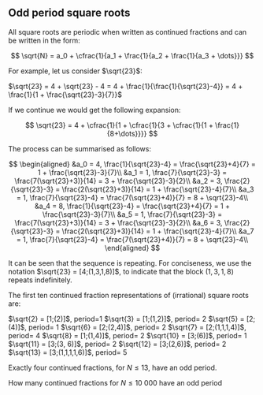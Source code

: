 ## Odd period square roots

All square roots are periodic when written as continued fractions and can be written in the form:

$$
\sqrt{N} = a_0 + \cfrac{1}{a_1 + \frac{1}{a_2 + \frac{1}{a_3 + \dots}}}
$$

For example, let us consider $\sqrt{23}$:

$\sqrt{23} = 4 + \sqrt{23} - 4 = 4 + \frac{1}{\frac{1}{\sqrt{23}-4}} = 4 + \frac{1}{1 + \frac{\sqrt{23}-3}{7}}$

If we continue we would get the following expansion:

$$
\sqrt{23} = 4 + \cfrac{1}{1 + \cfrac{1}{3 + \cfrac{1}{1 + \frac{1}{8+\dots}}}}
$$

The process can be summarised as follows:

$$
\begin{aligned}
&a_0 = 4, \frac{1}{\sqrt{23}-4} = \frac{\sqrt{23}+4}{7} = 1 + \frac{\sqrt{23}-3}{7}\\
&a_1 = 1, \frac{7}{\sqrt{23}-3} = \frac{7(\sqrt{23}+3)}{14} = 3 + \frac{\sqrt{23}-3}{2}\\
&a_2 = 3, \frac{2}{\sqrt{23}-3} = \frac{2(\sqrt{23}+3)}{14} = 1 + \frac{\sqrt{23}-4}{7}\\
&a_3 = 1, \frac{7}{\sqrt{23}-4} = \frac{7(\sqrt{23}+4)}{7} = 8 + \sqrt{23}-4\\
&a_4 = 8,  \frac{1}{\sqrt{23}-4} = \frac{\sqrt{23}+4}{7} = 1 + \frac{\sqrt{23}-3}{7}\\
&a_5 = 1, \frac{7}{\sqrt{23}-3} = \frac{7(\sqrt{23}+3)}{14} = 3 + \frac{\sqrt{23}-3}{2}\\
&a_6 = 3, \frac{2}{\sqrt{23}-3} = \frac{2(\sqrt{23}+3)}{14} = 1 + \frac{\sqrt{23}-4}{7}\\
&a_7 = 1, \frac{7}{\sqrt{23}-4} = \frac{7(\sqrt{23}+4)}{7} = 8 + \sqrt{23}-4\\
\end{aligned}
$$

It can be seen that the sequence is repeating. For conciseness, we use the notation $\sqrt{23} = [4;(1,3,1,8)]$, to indicate that the block $(1,3,1,8)$ repeats indefinitely.

The first ten continued fraction representations of (irrational) square roots are:

$\sqrt{2} = [1;(2)]$, period=$1$
$\sqrt{3} = [1;(1,2)]$, period= $2$
$\sqrt{5} = [2;(4)]$, period= $1$
$\sqrt{6} = [2;(2,4)]$, period= $2$
$\sqrt{7} = [2;(1,1,1,4)]$, period= $4$
$\sqrt{8} = [1;(1,4)]$, period= $2$
$\sqrt{10} = [3;(6)]$, period= $1$
$\sqrt{11} = [3;(3, 6)]$, period= $2$
$\sqrt{12} = [3;(2,6)]$, period= $2$
$\sqrt{13} = [3;(1,1,1,1,6)]$, period= $5$

Exactly four continued fractions, for $N\le 13$, have an odd period.

How many continued fractions for $N\le 10\ 000$ have an odd period
